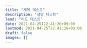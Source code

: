 ```yaml
---
title: "제목 테스트"
description: "설명 테스트"
lead: "리드 테스트"
date: 2021-04-25T22:41:26+09:00
lastmod: 2021-04-25T22:41:26+09:00
draft: false
images: []
---
```

